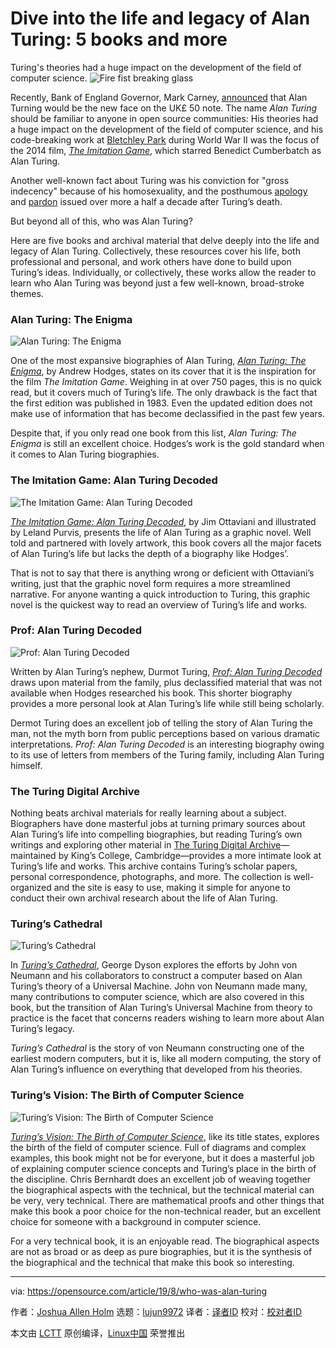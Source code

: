 [#]: collector: (lujun9972)
[#]: translator: ( )
[#]: reviewer: ( )
[#]: publisher: ( )
[#]: url: ( )
[#]: subject: (Dive into the life and legacy of Alan Turing: 5 books and more)
[#]: via: (https://opensource.com/article/19/8/who-was-alan-turing)
[#]: author: (Joshua Allen Holm https://opensource.com/users/holmja)

Dive into the life and legacy of Alan Turing: 5 books and more
======
Turing's theories had a huge impact on the development of the field of
computer science.
![Fire fist breaking glass][1]

Recently, Bank of England Governor, Mark Carney, [announced][2] that Alan Turning would be the new face on the UK£ 50 note. The name _Alan Turing_ should be familiar to anyone in open source communities: His theories had a huge impact on the development of the field of computer science, and his code-breaking work at [Bletchley Park][3] during World War II was the focus of the 2014 film, [_The Imitation Game_][4], which starred Benedict Cumberbatch as Alan Turing.

Another well-known fact about Turing was his conviction for "gross indecency" because of his homosexuality, and the posthumous [apology][5] and [pardon][6] issued over more a half a decade after Turing’s death.

But beyond all of this, who was Alan Turing?

Here are five books and archival material that delve deeply into the life and legacy of Alan Turing. Collectively, these resources cover his life, both professional and personal, and work others have done to build upon Turing’s ideas. Individually, or collectively, these works allow the reader to learn who Alan Turing was beyond just a few well-known, broad-stroke themes.

### Alan Turing: The Enigma

![Alan Turing: The Enigma][7]

One of the most expansive biographies of Alan Turing, [_Alan Turing: The Enigma_][8], by Andrew Hodges, states on its cover that it is the inspiration for the film _The Imitation Game_. Weighing in at over 750 pages, this is no quick read, but it covers much of Turing’s life. The only drawback is the fact that the first edition was published in 1983. Even the updated edition does not make use of information that has become declassified in the past few years.

Despite that, if you only read one book from this list, _Alan Turing: The Enigma_ is still an excellent choice. Hodges’s work is the gold standard when it comes to Alan Turing biographies.

### The Imitation Game: Alan Turing Decoded

![The Imitation Game: Alan Turing Decoded][9]

_[The Imitation Game: Alan Turing Decoded][10]_, by Jim Ottaviani and illustrated by Leland Purvis, presents the life of Alan Turing as a graphic novel. Well told and partnered with lovely artwork, this book covers all the major facets of Alan Turing’s life but lacks the depth of a biography like Hodges’.

That is not to say that there is anything wrong or deficient with Ottaviani’s writing, just that the graphic novel form requires a more streamlined narrative. For anyone wanting a quick introduction to Turing, this graphic novel is the quickest way to read an overview of Turing’s life and works.

### Prof: Alan Turing Decoded

![Prof: Alan Turing Decoded][11]

Written by Alan Turing’s nephew, Durmot Turing, _[Prof: Alan Turing Decoded][12]_ draws upon material from the family, plus declassified material that was not available when Hodges researched his book. This shorter biography provides a more personal look at Alan Turing’s life while still being scholarly.

Dermot Turing does an excellent job of telling the story of Alan Turing the man, not the myth born from public perceptions based on various dramatic interpretations. _Prof: Alan Turing Decoded_ is an interesting biography owing to its use of letters from members of the Turing family, including Alan Turing himself.

### The Turing Digital Archive

Nothing beats archival materials for really learning about a subject. Biographers have done masterful jobs at turning primary sources about Alan Turing’s life into compelling biographies, but reading Turing’s own writings and exploring other material in [The Turing Digital Archive][13]—maintained by King’s College, Cambridge—provides a more intimate look at Turing’s life and works. This archive contains Turing’s scholar papers, personal correspondence, photographs, and more. The collection is well-organized and the site is easy to use, making it simple for anyone to conduct their own archival research about the life of Alan Turing.

### Turing’s Cathedral

![Turing’s Cathedral][14]

In [_Turing’s Cathedral_][15], George Dyson explores the efforts by John von Neumann and his collaborators to construct a computer based on Alan Turing’s theory of a Universal Machine. John von Neumann made many, many contributions to computer science, which are also covered in this book, but the transition of Alan Turing’s Universal Machine from theory to practice is the facet that concerns readers wishing to learn more about Alan Turing’s legacy.

_Turing’s Cathedral_ is the story of von Neumann constructing one of the earliest modern computers, but it is, like all modern computing, the story of Alan Turing’s influence on everything that developed from his theories.

### Turing’s Vision: The Birth of Computer Science

![Turing’s Vision: The Birth of Computer Science][16]

[_Turing’s Vision: The Birth of Computer Science_][17], like its title states, explores the birth of the field of computer science. Full of diagrams and complex examples, this book might not be for everyone, but it does a masterful job of explaining computer science concepts and Turing’s place in the birth of the discipline. Chris Bernhardt does an excellent job of weaving together the biographical aspects with the technical, but the technical material can be very, very technical. There are mathematical proofs and other things that make this book a poor choice for the non-technical reader, but an excellent choice for someone with a background in computer science.

For a very technical book, it is an enjoyable read. The biographical aspects are not as broad or as deep as pure biographies, but it is the synthesis of the biographical and the technical that make this book so interesting.

--------------------------------------------------------------------------------

via: https://opensource.com/article/19/8/who-was-alan-turing

作者：[Joshua Allen Holm][a]
选题：[lujun9972][b]
译者：[译者ID](https://github.com/译者ID)
校对：[校对者ID](https://github.com/校对者ID)

本文由 [LCTT](https://github.com/LCTT/TranslateProject) 原创编译，[Linux中国](https://linux.cn/) 荣誉推出

[a]: https://opensource.com/users/holmja
[b]: https://github.com/lujun9972
[1]: https://opensource.com/sites/default/files/styles/image-full-size/public/lead-images/fire_fist_break_glass_smash_fail.jpg?itok=S6hQNLtB (Fire fist breaking glass)
[2]: https://www.bankofengland.co.uk/news/2019/july/50-pound-banknote-character-announcement
[3]: https://www.bletchleypark.org.uk/
[4]: https://www.imdb.com/title/tt2084970/
[5]: https://www.telegraph.co.uk/news/politics/gordon-brown/6170112/Gordon-Brown-Im-proud-to-say-sorry-to-a-real-war-hero.html
[6]: https://www.bbc.com/news/technology-25495315
[7]: https://opensource.com/sites/default/files/uploads/alan_turing-_the_enigma_125.jpeg (Alan Turing: The Enigma)
[8]: https://press.princeton.edu/titles/10413.html
[9]: https://opensource.com/sites/default/files/uploads/the_imitation_game-_alan_turing_decoded_125.jpg (The Imitation Game: Alan Turing Decoded)
[10]: https://www.abramsbooks.com/product/imitation-game_9781419718939/
[11]: https://opensource.com/sites/default/files/uploads/prof-_alan_turing_decoded_125.jpg (Prof: Alan Turing Decoded)
[12]: https://dermotturing.com/my-recent-books/alan-turing/
[13]: http://www.turingarchive.org/
[14]: https://opensource.com/sites/default/files/uploads/turing_s_cathedral_125.jpg (Turing’s Cathedral)
[15]: https://www.penguinrandomhouse.com/books/44425/turings-cathedral-by-george-dyson/9781400075997/
[16]: https://opensource.com/sites/default/files/uploads/turing_s_vision-_the_birth_of_computer_science_125.jpg (Turing’s Vision: The Birth of Computer Science)
[17]: https://mitpress.mit.edu/books/turings-vision

